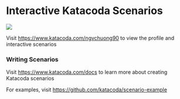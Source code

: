 # Interactive Katacoda Scenarios

[![](http://shields.katacoda.com/katacoda/ngvchuong90/count.svg)](https://www.katacoda.com/ngvchuong90 "Get your profile on Katacoda.com")

Visit https://www.katacoda.com/ngvchuong90 to view the profile and interactive scenarios

### Writing Scenarios
Visit https://www.katacoda.com/docs to learn more about creating Katacoda scenarios

For examples, visit https://github.com/katacoda/scenario-example
